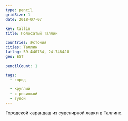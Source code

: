 ```yaml
---
type: pencil
gridSize: 1
date: 2018-07-07

key: tallin
title: Полосатый Таллин

countries: Эстония
cities: Таллин
latlng: 59.440734, 24.746418
geo: EST

pencilCount: 1

tags:
  - город

  - круглый
  - с резинкой
  - тупой
---
```


Городской карандаш из сувенирной лавки в Таллине.
